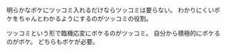 明らかなボケにツッコミ入れるだけならツッコミは要らない。
わかりにくいボケをちゃんとわかるようにするのがツッコミの役割。

ツッコミという形で臨機応変にボケるのがツッコミ。
自分から積極的にボケるのがボケ。
どちらもボケが必要。
